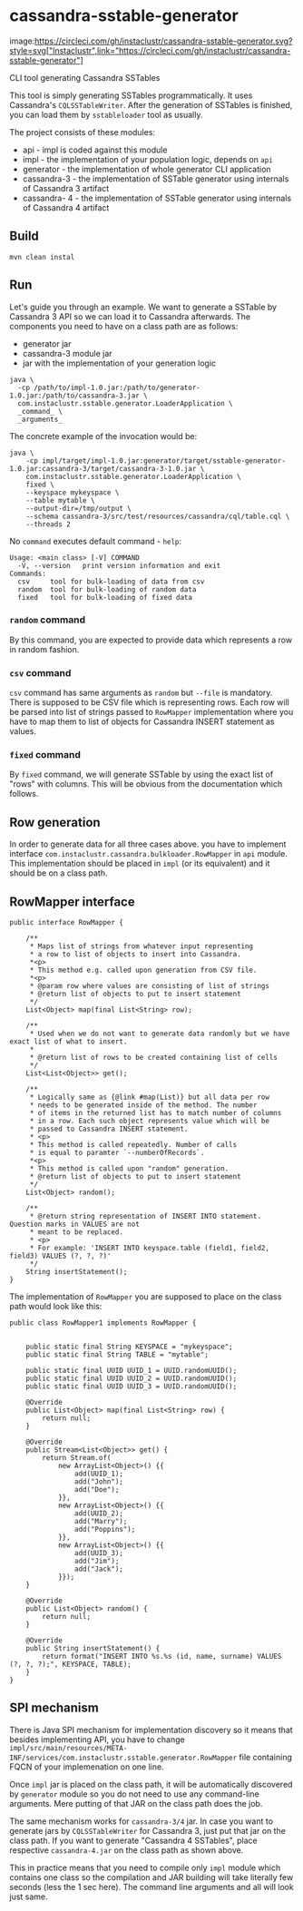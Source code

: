 # cassandra-sstable-generator

image:https://circleci.com/gh/instaclustr/cassandra-sstable-generator.svg?style=svg["Instaclustr",link="https://circleci.com/gh/instaclustr/cassandra-sstable-generator"]

CLI tool generating Cassandra SSTables

This tool is simply generating SSTables programmatically. It uses Cassandra's `CQLSSTableWriter`. 
After the generation of SSTables is finished, you can load them by `sstableloader` tool as usually.

The project consists of these modules:

* api - impl is coded against this module
* impl - the implementation of your population logic, depends on `api`
* generator - the implementation of whole generator CLI application
* cassandra-3 - the implementation of SSTable generator using internals of Cassandra 3 artifact
* cassandra- 4 - the implementation of SSTable generator using internals of Cassandra 4 artifact 

## Build 

`mvn clean instal`

## Run

Let's guide you through an example. We want to generate a SSTable by Cassandra 3 API so we can load it 
to Cassandra afterwards. The components you need to have on a class path are as follows:

* generator jar
* cassandra-3 module jar
* jar with the implementation of your generation logic

```
java \
  -cp /path/to/impl-1.0.jar:/path/to/generator-1.0.jar:/path/to/cassandra-3.jar \
  com.instaclustr.sstable.generator.LoaderApplication \
  _command_ \
  _arguments_
```

The concrete example of the invocation would be:

```
java \
    -cp impl/target/impl-1.0.jar:generator/target/sstable-generator-1.0.jar:cassandra-3/target/cassandra-3-1.0.jar \
    com.instaclustr.sstable.generator.LoaderApplication \
    fixed \
    --keyspace mykeyspace \
    --table mytable \
    --output-dir=/tmp/output \
    --schema cassandra-3/src/test/resources/cassandra/cql/table.cql \
    --threads 2
```

No `command` executes default command - `help`:

```
Usage: <main class> [-V] COMMAND
  -V, --version   print version information and exit
Commands:
  csv     tool for bulk-loading of data from csv
  random  tool for bulk-loading of random data
  fixed   tool for bulk-loading of fixed data
```

### `random` command

By this command, you are expected to provide data which represents a row in random fashion.

### `csv` command

`csv` command has same arguments as `random` but `--file` is mandatory. There is supposed to be CSV file which 
is representing rows. Each row will be parsed into list of strings passed to `RowMapper` implementation where you 
have to map them to list of objects for Cassandra INSERT statement as values.

### `fixed` command 

By `fixed` command, we will generate SSTable by using the exact list of "rows" with columns. This 
will be obvious from the documentation which follows. 

## Row generation

In order to generate data for all three cases above. you have to implement interface 
`com.instaclustr.cassandra.bulkloader.RowMapper` in `api` module. This implementation should 
be placed in `impl` (or its equivalent) and it should be on a class path.

## RowMapper interface

```
public interface RowMapper {

    /**
     * Maps list of strings from whatever input representing
     * a row to list of objects to insert into Cassandra.
     *<p>
     * This method e.g. called upon generation from CSV file.
     *<p>
     * @param row where values are consisting of list of strings
     * @return list of objects to put to insert statement
     */
    List<Object> map(final List<String> row);

    /**
     * Used when we do not want to generate data randomly but we have exact list of what to insert.
     *
     * @return list of rows to be created containing list of cells
     */
    List<List<Object>> get();

    /**
     * Logically same as {@link #map(List)} but all data per row
     * needs to be generated inside of the method. The number
     * of items in the returned list has to match number of columns
     * in a row. Each such object represents value which will be
     * passed to Cassandra INSERT statement.
     * <p>
     * This method is called repeatedly. Number of calls
     * is equal to paramter `--numberOfRecords`.
     *<p>
     * This method is called upon "random" generation.
     * @return list of objects to put to insert statement
     */
    List<Object> random();

    /**
     * @return string representation of INSERT INTO statement. Question marks in VALUES are not
     * meant to be replaced.
     * <p>
     * For example: 'INSERT INTO keyspace.table (field1, field2, field3) VALUES (?, ?, ?)'
     */
    String insertStatement();
}
```

The implementation of `RowMapper` you are supposed to place on the class path would look like this:

```
public class RowMapper1 implements RowMapper {


    public static final String KEYSPACE = "mykeyspace";
    public static final String TABLE = "mytable";

    public static final UUID UUID_1 = UUID.randomUUID();
    public static final UUID UUID_2 = UUID.randomUUID();
    public static final UUID UUID_3 = UUID.randomUUID();

    @Override
    public List<Object> map(final List<String> row) {
        return null;
    }

    @Override
    public Stream<List<Object>> get() {
        return Stream.of(
            new ArrayList<Object>() {{
                add(UUID_1);
                add("John");
                add("Doe");
            }},
            new ArrayList<Object>() {{
                add(UUID_2);
                add("Marry");
                add("Poppins");
            }},
            new ArrayList<Object>() {{
                add(UUID_3);
                add("Jim");
                add("Jack");
            }});
    }

    @Override
    public List<Object> random() {
        return null;
    }

    @Override
    public String insertStatement() {
        return format("INSERT INTO %s.%s (id, name, surname) VALUES (?, ?, ?);", KEYSPACE, TABLE);
    }
}
```

## SPI mechanism

There is Java SPI mechanism for implementation discovery so it means that besides implementing API,
you have to change `impl/src/main/resources/META-INF/services/com.instaclustr.sstable.generator.RowMapper` 
file containing FQCN of your implemenation on one line.

Once `impl` jar is placed on the class path, it will be automatically discovered by `generator` module so 
you do not need to use any command-line arguments. Mere putting of that JAR on the class path does the job.

The same mechanism works for `cassandra-3/4` jar. In case you want to generate jars by `CQLSSTableWriter` 
for Cassandra 3, just put that jar on the class path. If you want to generate "Cassandra 4 SSTables", place 
respective `cassandra-4.jar` on the class path as shown above.

This in practice means that you need to compile only `impl` module which contains one class so the compilation 
and JAR building will take literally few seconds (less the 1 sec here). The command line arguments and all will look 
just same.
